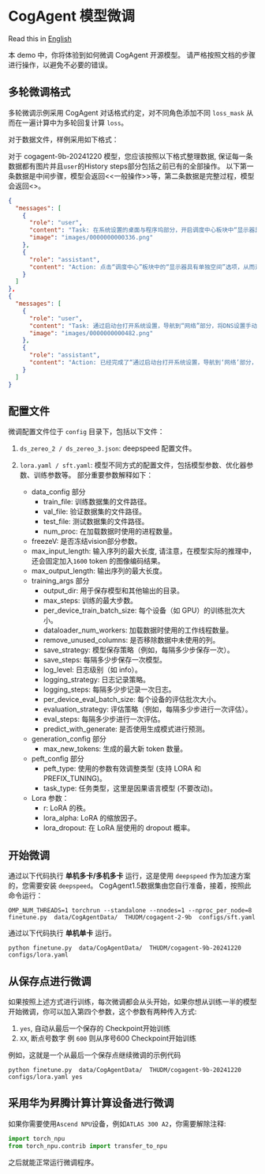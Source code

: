 # CogAgent 模型微调

Read this in [English](README_en.md)

本 demo 中，你将体验到如何微调 CogAgent 开源模型。 请严格按照文档的步骤进行操作，以避免不必要的错误。

## 多轮微调格式

多轮微调示例采用 CogAgent 对话格式约定，对不同角色添加不同 `loss_mask` 从而在一遍计算中为多轮回复计算 `loss`。

对于数据文件，样例采用如下格式：

对于 cogagent-9b-20241220 模型，您应该按照以下格式整理数据, 保证每一条数据都有图片并且`user`的History steps部分包括之前已有的全部操作。
以下第一条数据是中间步骤，模型会返回<<一般操作>>等，第二条数据是完整过程，模型会返回<<END>>。

```json
{
  "messages": [
    {
      "role": "user",
      "content": "Task: 在系统设置的桌面与程序坞部分，开启调度中心板块中“显示器具有单独空间”的选项\n(Platform: Mac)\n(Answer in Action-Operation-Sensitive format.)\nHistory steps: \n0. CLICK(box=[[588,946,616,985]], element_info='系统设置')\t点击屏幕下方的“系统设置”菜单，从而打开系统设置\n1. CLICK(box=[[227,561,297,585]], element_info='桌面与程序坞')\t点击左侧菜单中的“桌面与程序坞”选项，进入桌面与程序坞的设置界面。\n2. SCROLL_DOWN(box=[[367,39,691,929]], step_count=75, element_info='滚动')\t在当前屏幕的右侧滚动区域中，向下滚动以查看更多选项。\n",
      "image": "images/0000000000336.png"
    },
    {
      "role": "assistant",
      "content": "Action: 点击“调度中心”板块中的“显示器具有单独空间”选项，从而开启该功能。\nGrounded Operation:CLICK(box=[[655,842,671,857]], element_info='“显示器具有单独空间”的开关按钮')\n<<一般操作>>"
    }
  ]
},
{
  "messages": [
    {
      "role": "user",
      "content": "Task: 通过启动台打开系统设置，导航到“网络”部分，将DNS设置手动IP地址为8.8.4.4。\n(Platform: Mac)\n(Answer in Action-Operation-Sensitive format.)\nHistory steps: \n0. CLICK(box=[[7,6,27,31]], element_info='苹果标志')\t点击屏幕左上角的“苹果”图标，以便打开系统设置。\n1. CLICK(box=[[3,77,161,99]], element_info='系统设置…')\t点击屏幕左上角菜单栏中的“系统设置…”选项，以打开系统设置界面。\n2. CLICK(box=[[7,478,125,512]], element_info='网络')\t点击左侧菜单中的“网络”选项，进入网络设置界面。\n3. CLICK(box=[[155,217,459,270]], element_info='Wi-Fi, 已连接')\t点击屏幕中间偏上的“Wi-Fi”选项，进入Wi-Fi设置界面。\n4. CLICK(box=[[405,280,447,296]], element_info='详细信息…')\t点击Wi-Fi名称旁边的“详细信息…”按钮，以查看当前Wi-Fi的详细信息。\n5. CLICK(box=[[27,344,45,362]], element_info='DNS')\t点击左侧菜单中的“DNS”选项，进入DNS设置界面。\n6. CLICK(box=[[166,308,442,399]], element_info='8.8.8.8')\t点击DNS服务器地址输入框，准备输入新的DNS服务器地址。\n7. TYPE(box=[[163,308,443,322]], text='8.8.4.4', element_info='ip地址输入框')\t在DNS服务器地址输入框中输入8.8.4.4，以设置手动IP地址。\n8. CLICK(box=[[410,636,440,651]], element_info='好')\t点击界面右下角的“好”按钮，以确认并保存DNS设置的更改。\n",
      "image": "images/0000000000482.png"
    },
    {
      "role": "assistant",
      "content": "Action: 已经完成了“通过启动台打开系统设置，导航到‘网络’部分，将DNS设置手动IP地址为8.8.4.4”这一任务，执行结束。\nGrounded Operation:END()\n<<END>>"
    }
  ]
}
```

## 配置文件

微调配置文件位于 `config` 目录下，包括以下文件：

1. `ds_zereo_2 / ds_zereo_3.json`: deepspeed 配置文件。

2. `lora.yaml / sft.yaml`: 模型不同方式的配置文件，包括模型参数、优化器参数、训练参数等。 部分重要参数解释如下：
    + data_config 部分
        + train_file: 训练数据集的文件路径。
        + val_file: 验证数据集的文件路径。
        + test_file: 测试数据集的文件路径。
        + num_proc: 在加载数据时使用的进程数量。
    + freezeV: 是否冻结vision部分参数。
    + max_input_length: 输入序列的最大长度, 请注意，在模型实际的推理中，还会固定加入`1600` token 的图像编码结果。
    + max_output_length: 输出序列的最大长度。
    + training_args 部分
        + output_dir: 用于保存模型和其他输出的目录。
        + max_steps: 训练的最大步数。
        + per_device_train_batch_size: 每个设备（如 GPU）的训练批次大小。
        + dataloader_num_workers: 加载数据时使用的工作线程数量。
        + remove_unused_columns: 是否移除数据中未使用的列。
        + save_strategy: 模型保存策略（例如，每隔多少步保存一次）。
        + save_steps: 每隔多少步保存一次模型。
        + log_level: 日志级别（如 info）。
        + logging_strategy: 日志记录策略。
        + logging_steps: 每隔多少步记录一次日志。
        + per_device_eval_batch_size: 每个设备的评估批次大小。
        + evaluation_strategy: 评估策略（例如，每隔多少步进行一次评估）。
        + eval_steps: 每隔多少步进行一次评估。
        + predict_with_generate: 是否使用生成模式进行预测。
    + generation_config 部分
        + max_new_tokens: 生成的最大新 token 数量。
    + peft_config 部分
        + peft_type: 使用的参数有效调整类型 (支持 LORA 和 PREFIX_TUNING)。
        + task_type: 任务类型，这里是因果语言模型 (不要改动)。
    + Lora 参数：
        + r: LoRA 的秩。
        + lora_alpha: LoRA 的缩放因子。
        + lora_dropout: 在 LoRA 层使用的 dropout 概率。

## 开始微调

通过以下代码执行 **单机多卡/多机多卡** 运行，这是使用 `deepspeed` 作为加速方案的，您需要安装 `deepspeed`。
CogAgent1.5数据集由您自行准备，接着，按照此命令运行：

```shell
OMP_NUM_THREADS=1 torchrun --standalone --nnodes=1 --nproc_per_node=8  finetune.py  data/CogAgentData/  THUDM/cogagent-2-9b  configs/sft.yaml
```

通过以下代码执行 **单机单卡** 运行。

```shell
python finetune.py  data/CogAgentData/  THUDM/cogagent-9b-20241220  configs/lora.yaml
```

## 从保存点进行微调

如果按照上述方式进行训练，每次微调都会从头开始，如果你想从训练一半的模型开始微调，你可以加入第四个参数，这个参数有两种传入方式:

1. `yes`, 自动从最后一个保存的 Checkpoint开始训练
2. `XX`, 断点号数字 例 `600` 则从序号600 Checkpoint开始训练

例如，这就是一个从最后一个保存点继续微调的示例代码

```shell
python finetune.py  data/CogAgentData/  THUDM/cogagent-9b-20241220  configs/lora.yaml yes
```

## 采用华为昇腾计算计算设备进行微调

如果你需要使用`Ascend NPU`设备，例如`ATLAS 300 A2`，你需要解除注释:

```python
import torch_npu
from torch_npu.contrib import transfer_to_npu
```

之后就能正常运行微调程序。
